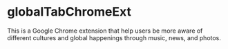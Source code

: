 # globalTabChromeExt

This is a Google Chrome extension that help users be more aware of
different cultures and global happenings through music, news, and photos.
